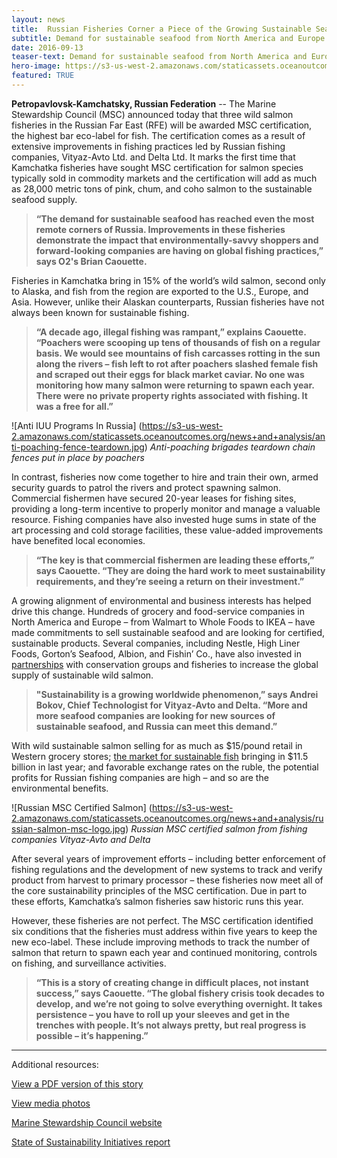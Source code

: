 ```yaml
---
layout: news
title:  Russian Fisheries Corner a Piece of the Growing Sustainable Seafood Market
subtitle: Demand for sustainable seafood from North America and Europe drives environmental change on remote Kamchatka Peninsula
date: 2016-09-13
teaser-text: Demand for sustainable seafood from North America and Europe drives environmental change on remote Kamchatka Peninsula.
hero-image: https://s3-us-west-2.amazonaws.com/staticassets.oceanoutcomes.org/news+and+analysis/hero+images/west-kam-certification-hero.jpg
featured: TRUE
---
```

**Petropavlovsk-Kamchatsky, Russian Federation** -- The Marine Stewardship Council (MSC) announced today that three wild salmon fisheries in the Russian Far East (RFE) will be awarded MSC certification, the highest bar eco-label for fish. The certification comes as a result of extensive improvements in fishing practices led by Russian fishing companies, Vityaz-Avto Ltd. and Delta Ltd. It marks the first time that Kamchatka fisheries have sought MSC certification for salmon species typically sold in commodity markets and the certification will add as much as 28,000 metric tons of pink, chum, and coho salmon to the sustainable seafood supply.

> **“The demand for sustainable seafood has reached even the most remote corners of Russia. Improvements in these fisheries demonstrate the impact that environmentally-savvy shoppers and forward-looking companies are having on global fishing practices,” says O2's Brian Caouette.** 

Fisheries in Kamchatka bring in 15% of the world’s wild salmon, second only to Alaska, and fish from the region are exported to the U.S., Europe, and Asia. However, unlike their Alaskan counterparts, Russian fisheries have not always been known for sustainable fishing.

> **“A decade ago, illegal fishing was rampant,” explains Caouette. “Poachers were scooping up tens of thousands of fish on a regular basis. We would see mountains of fish carcasses rotting in the sun along the rivers – fish left to rot after poachers slashed female fish and scraped out their eggs for black market caviar. No one was monitoring how many salmon were returning to spawn each year. There were no private property rights associated with fishing. It was a free for all.”**

![Anti IUU Programs In Russia]
(https://s3-us-west-2.amazonaws.com/staticassets.oceanoutcomes.org/news+and+analysis/anti-poaching-fence-teardown.jpg)
*Anti-poaching brigades teardown chain fences put in place by poachers*

In contrast, fisheries now come together to hire and train their own, armed security guards to patrol the rivers and protect spawning salmon. Commercial fishermen have secured 20-year leases for fishing sites, providing a long-term incentive to properly monitor and manage a valuable resource. Fishing companies have also invested huge sums in state of the art processing and cold storage facilities, these value-added improvements have benefited local economies.

> **“The key is that commercial fishermen are leading these efforts,” says Caouette. “They are doing the hard work to meet sustainability requirements, and they’re seeing a return on their investment.”**

A growing alignment of environmental and business interests has helped drive this change. Hundreds of grocery and food-service companies in North America and Europe – from Walmart to Whole Foods to IKEA – have made commitments to sell sustainable seafood and are looking for certified, sustainable products. Several companies, including Nestle, High Liner Foods, Gorton’s Seafood, Albion, and Fishin’ Co., have also invested in <a href="http://salmonfippartnership.org/" target="_blank">partnerships</a> with conservation groups and fisheries to increase the global supply of sustainable wild salmon.

> **"Sustainability is a growing worldwide phenomenon,” says Andrei Bokov, Chief Technologist for Vityaz-Avto and Delta. “More and more seafood companies are looking for new sources of sustainable seafood, and Russia can meet this demand.”**

With wild sustainable salmon selling for as much as $15/pound retail in Western grocery stores; <a href="http://www.iisd.org/sites/default/files/publications/ssi-blue-economy-2016.pdf" target="_blank">the market for sustainable fish</a> bringing in $11.5 billion in last year; and favorable exchange rates on the ruble, the potential profits for Russian fishing companies are high – and so are the environmental benefits.

![Russian MSC Certified Salmon]
(https://s3-us-west-2.amazonaws.com/staticassets.oceanoutcomes.org/news+and+analysis/russian-salmon-msc-logo.jpg)
*Russian MSC certified salmon from fishing companies Vityaz-Avto and Delta*

After several years of improvement efforts – including better enforcement of fishing regulations and the development of new systems to track and verify product from harvest to primary processor – these fisheries now meet all of the core sustainability principles of the MSC certification. Due in part to these efforts, Kamchatka’s salmon fisheries saw historic runs this year.

However, these fisheries are not perfect. The MSC certification identified six conditions that the fisheries must address within five years to keep the new eco-label. These include improving methods to track the number of salmon that return to spawn each year and continued monitoring, controls on fishing, and surveillance activities.

> **“This is a story of creating change in difficult places, not instant success,” says Caouette. “The global fishery crisis took decades to develop, and we’re not going to solve everything overnight. It takes persistence – you have to roll up your sleeves and get in the trenches with people. It’s not always pretty, but real progress is possible – it’s happening.”**
_____

Additional resources:

<a href="https://s3-us-west-2.amazonaws.com/staticassets.oceanoutcomes.org/news+and+analysis/O2LaunchPressReleaseFeb2015.pdf" target="_blank">View a PDF version of this story</a> 

<a href="https://drive.google.com/drive/folders/0B4Gx7d8EWmmJTExvQnpwYkxYbjQ" target="_blank">View media photos</a> 

<a href="https://www.msc.org/track-a-fishery/fisheries-in-the-program/in-assessment/pacific/va-delta-kamchatka-salmon/" target="_blank">Marine Stewardship Council website</a> 

<a href="http://www.iisd.org/sites/default/files/publications/ssi-blue-economy-2016.pdf" target="_blank">State of Sustainability Initiatives report</a> 
